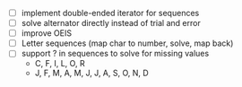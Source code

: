 - [ ] implement double-ended iterator for sequences
- [ ] solve alternator directly instead of trial and error
- [ ] improve OEIS
- [ ] Letter sequences (map char to number, solve, map back)
- [ ] support ? in sequences to solve for missing values
  - C, F, I, L, O, R
  - J, F, M, A, M, J, J, A, S, O, N, D